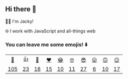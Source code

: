 ## Hi there 👋

👨‍💻 I'm Jacky!

🌐 I work with JavaScript and all-things web

### You can leave me some emojis! ⬇️
<table>
<tr align="center">
  <td><a href="https://jackyef.vercel.app/api/addmoji?type=👋">👋</a></td>
  <td><a href="https://jackyef.vercel.app/api/addmoji?type=👍">👍</a></td>
  <td><a href="https://jackyef.vercel.app/api/addmoji?type=👊">👊</a></td>
  <td><a href="https://jackyef.vercel.app/api/addmoji?type=❤️">❤️</a></td>
  <td><a href="https://jackyef.vercel.app/api/addmoji?type=😂">😂</a></td>
  <td><a href="https://jackyef.vercel.app/api/addmoji?type=🤓">🤓</a></td>
  <td><a href="https://jackyef.vercel.app/api/addmoji?type=😎">😎</a></td>
  <td><a href="https://jackyef.vercel.app/api/addmoji?type=😛">😛</a></td>
  <td><a href="https://jackyef.vercel.app/api/addmoji?type=🙃">🙃</a></td>
  <td><a href="https://jackyef.vercel.app/api/addmoji?type=😉">😉</a></td>
</tr>
<tr align="center">
  <td><a href="https://jackyef.vercel.app/api/addmoji?type=👋"><span id="count-👋">105</span></a></td>
  <td><a href="https://jackyef.vercel.app/api/addmoji?type=👍"><span id="count-👍">23</span></a></td>
  <td><a href="https://jackyef.vercel.app/api/addmoji?type=👊"><span id="count-👊">18</span></a></td>
  <td><a href="https://jackyef.vercel.app/api/addmoji?type=❤️"><span id="count-❤️">15</span></a></td>
  <td><a href="https://jackyef.vercel.app/api/addmoji?type=😂"><span id="count-😂">10</span></a></td>
  <td><a href="https://jackyef.vercel.app/api/addmoji?type=🤓"><span id="count-🤓">11</span></a></td>
  <td><a href="https://jackyef.vercel.app/api/addmoji?type=😎"><span id="count-😎">27</span></a></td>
  <td><a href="https://jackyef.vercel.app/api/addmoji?type=😛"><span id="count-😛">6</span></a></td>
  <td><a href="https://jackyef.vercel.app/api/addmoji?type=🙃"><span id="count-🙃">10</span></a></td>
  <td><a href="https://jackyef.vercel.app/api/addmoji?type=😉"><span id="count-😉">17</span></a></td>
</tr>
</table>

<!--
**jackyef/jackyef** is a ✨ _special_ ✨ repository because its `README.md` (this file) appears on your GitHub profile.

Here are some ideas to get you started:

- 🔭 I’m currently working on ...
- 🌱 I’m currently learning ...
- 👯 I’m looking to collaborate on ...
- 🤔 I’m looking for help with ...
- 💬 Ask me about ...
- 📫 How to reach me: ...
- 😄 Pronouns: ...
- ⚡ Fun fact: ...
-->

